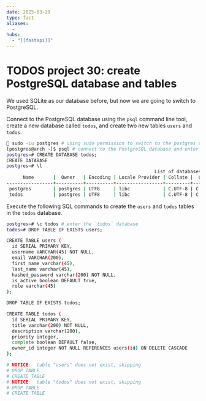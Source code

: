 ```yaml
---
date: 2025-03-29
type: fact
aliases:
  -
hubs:
  - "[[fastapi]]"
---
```


# TODOS project 30: create PostgreSQL database and tables

We used SQLite as our database before, but now we are going to switch to PostgreSQL.

Connect to the PostgreSQL database using the `psql` command line tool, create a new database called `todos`, and create two new tables `users` and `todos`.

```sh
 sudo -iu postgres # using sudo permission to switch to the postgres user, which is more secure than `su - postgres`
[postgres@arch ~]$ psql # connect to the PostgreSQL database and enter the PostgreSQL command line interface
postgres=# CREATE DATABASE todos;
CREATE DATABASE
postgres=# \l
                                                      List of databases
      Name       |  Owner   | Encoding | Locale Provider | Collate |  Ctype  
-----------------+----------+----------+-----------------+---------+---------
 postgres        | postgres | UTF8     | libc            | C.UTF-8 | C.UTF-8 
 todos           | postgres | UTF8     | libc            | C.UTF-8 | C.UTF-8 
 ```

 Execute the following SQL commands to create the `users` and `todos` tables in the `todos` database.

```sh
postgres=# \c todos # enter the `todos` database
todos=# DROP TABLE IF EXISTS users;

CREATE TABLE users (
  id SERIAL PRIMARY KEY,
  username VARCHAR(45) NOT NULL,
  email VARCHAR(200),
  first_name varchar(45),
  last_name varchar(45),
  hashed_password varchar(200) NOT NULL,
  is_active boolean DEFAULT true,
  role varchar(45)
);

DROP TABLE IF EXISTS todos;

CREATE TABLE todos (
  id SERIAL PRIMARY KEY,
  title varchar(200) NOT NULL,
  description varchar(200),
  priority integer,
  complete boolean DEFAULT false,
  owner_id integer NOT NULL REFERENCES users(id) ON DELETE CASCADE
);

# NOTICE:  table "users" does not exist, skipping
# DROP TABLE
# CREATE TABLE
# NOTICE:  table "todos" does not exist, skipping
# DROP TABLE
# CREATE TABLE
```
